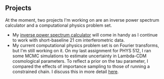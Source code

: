 ## Projects

At the moment, two projects I'm working on are an inverse power spectrum calculator and a computational physics problem set.

- My [inverse power spectrum calculator](./python_project/ips.ipynb) will come in handy as I continue to work with short-baseline 21 cm interferometric data.
- My current computational physics problem set is on Fourier transforms, but I'm still working on it. On my last assignment for PHYS 512, I ran some MCMC simulations to estimate uncertainty in Lambda-CDM cosmological parameters. To reflect a prior on the tau parameter, I compared the effects of importance sampling to those of running a constrained chain. I discuss this in more detail [here](./data_project/index.md).